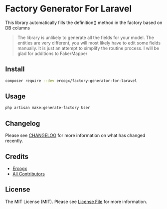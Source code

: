 # Factory Generator For Laravel

This library automatically fills the definition() method in the factory based on DB columns

> The library is unlikely to generate all the fields for your model. The entities are very different, 
you will most likely have to edit some fields manually. It is just an attempt to simplify the routine process. 
I will be glad for additions to FakerMapper

## Install

```bash
composer require --dev ercogx/factory-generator-for-laravel
```

## Usage

```bash
php artisan make:generate-factory User
```


## Changelog

Please see [CHANGELOG](CHANGELOG.md) for more information on what has changed recently.

## Credits

- [Ercogx](https://github.com/ercogx)
- [All Contributors](../../contributors)


## License

The MIT License (MIT). Please see [License File](LICENSE.md) for more information.
